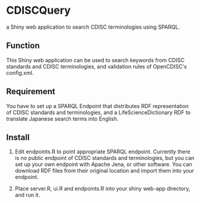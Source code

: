 # CDISCQuery

a Shiny web application to search CDISC terminologies using SPARQL.

## Function

This Shiny web application can be used to search keywords from CDISC standards and CDISC terminologies, and validation rules of OpenCDISC's config.xml.

## Requirement

You have to set up a SPARQL Endpoint that distributes RDF representation of CDISC standards and terminologies, and a LifeScienceDictionary RDF to translate Japanese search terms into English.

## Install

1. Edit endpoints.R to point appropriate SPARQL endpoint. Currently there is no public endpoint of CDISC standards and terminologies, but you can set up your own endpoint with Apache Jena, or other software.
You can download RDF files from their original location and import them into your endpoint.

2. Place server.R, ui.R and endpoints.R into your shiny web-app directory, and run it.

